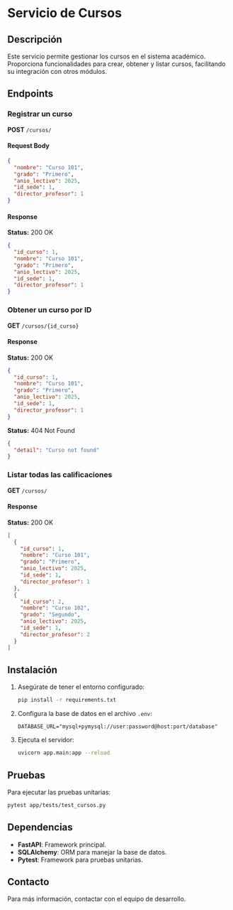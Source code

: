 # Servicio de Cursos

## Descripción
Este servicio permite gestionar los cursos en el sistema académico. Proporciona funcionalidades para crear, obtener y listar cursos, facilitando su integración con otros módulos.

## Endpoints

### Registrar un curso
**POST** `/cursos/`

#### Request Body

```json
{
  "nombre": "Curso 101",
  "grado": "Primero",
  "anio_lectivo": 2025,
  "id_sede": 1,
  "director_profesor": 1
}
```

#### Response

**Status:** 200 OK

```json
{
  "id_curso": 1,
  "nombre": "Curso 101",
  "grado": "Primero",
  "anio_lectivo": 2025,
  "id_sede": 1,
  "director_profesor": 1
}
```

### Obtener un curso por ID

**GET** `/cursos/{id_curso}`

#### Response

**Status:** 200 OK

```json
{
  "id_curso": 1,
  "nombre": "Curso 101",
  "grado": "Primero",
  "anio_lectivo": 2025,
  "id_sede": 1,
  "director_profesor": 1
}
```

**Status:** 404 Not Found

```json
{
  "detail": "Curso not found"
}
```

### Listar todas las calificaciones

**GET** `/cursos/`

#### Response

**Status:** 200 OK

```json
[
  {
    "id_curso": 1,
    "nombre": "Curso 101",
    "grado": "Primero",
    "anio_lectivo": 2025,
    "id_sede": 1,
    "director_profesor": 1
  },
  {
    "id_curso": 2,
    "nombre": "Curso 102",
    "grado": "Segundo",
    "anio_lectivo": 2025,
    "id_sede": 1,
    "director_profesor": 2
  }
]
```

## Instalación

1. Asegúrate de tener el entorno configurado:

   ```bash
   pip install -r requirements.txt
   ```
2. Configura la base de datos en el archivo `.env`:

   ```env
   DATABASE_URL="mysql+pymysql://user:password@host:port/database"
   ```
3. Ejecuta el servidor:

   ```bash
   uvicorn app.main:app --reload
   ```

## Pruebas

Para ejecutar las pruebas unitarias:

```bash
pytest app/tests/test_cursos.py
```

## Dependencias

* **FastAPI**: Framework principal.
* **SQLAlchemy**: ORM para manejar la base de datos.
* **Pytest**: Framework para pruebas unitarias.

## Contacto

Para más información, contactar con el equipo de desarrollo.
